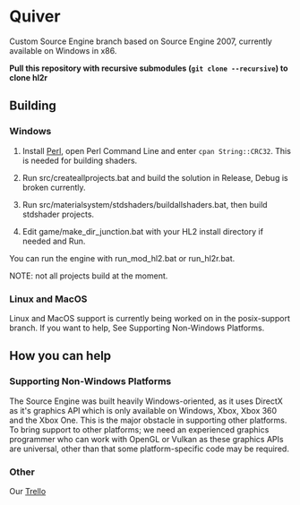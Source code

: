 # Quiver
Custom Source Engine branch based on Source Engine 2007, currently available on Windows in x86.

**Pull this repository with recursive submodules (`git clone --recursive`) to clone hl2r**

## Building

### Windows

1. Install [Perl](http://strawberryperl.com/), open Perl Command Line and enter `cpan String::CRC32`. This is needed for building shaders.

2. Run src/createallprojects.bat and build the solution in Release, Debug is broken currently.

3. Run src/materialsystem/stdshaders/buildallshaders.bat, then build stdshader projects.

4. Edit game/make_dir_junction.bat with your HL2 install directory if needed and Run.

You can run the engine with run_mod_hl2.bat or run_hl2r.bat.

NOTE: not all projects build at the moment.

### Linux and MacOS

Linux and MacOS support is currently being worked on in the posix-support branch. If you want to help, See Supporting Non-Windows Platforms.

## How you can help

### Supporting Non-Windows Platforms
The Source Engine was built heavily Windows-oriented, as it uses DirectX as it's graphics API which is only available on Windows, Xbox, Xbox 360 and the Xbox One. This is the major obstacle in supporting other platforms. To bring support to other platforms; we need an experienced graphics programmer who can work with OpenGL or Vulkan as these graphics APIs are universal, other than that some platform-specific code may be required.

### Other

Our [Trello](https://trello.com/b/WaxlL3kb/quiver-engine)

